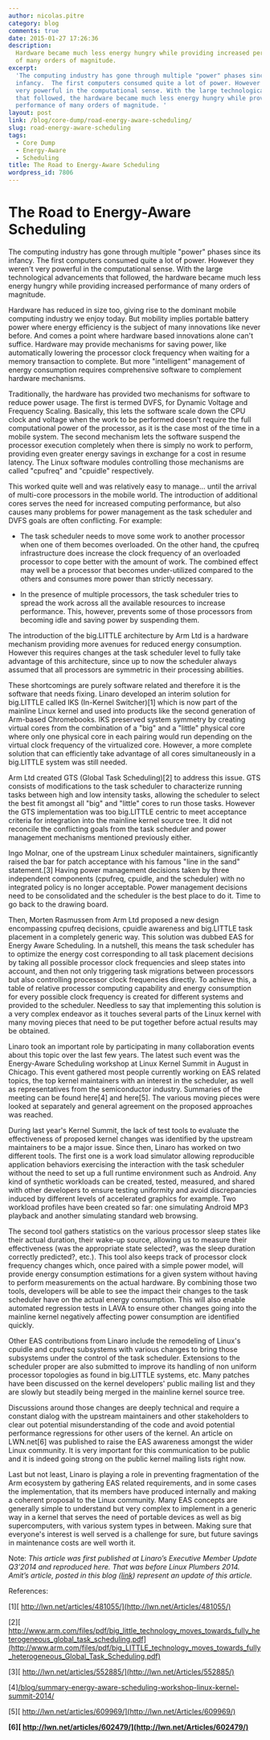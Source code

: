 ```yaml
---
author: nicolas.pitre
category: blog
comments: true
date: 2015-01-27 17:26:36
description:
  Hardware became much less energy hungry while providing increased performance
  of many orders of magnitude.
excerpt:
  'The computing industry has gone through multiple "power" phases since its
  infancy.  The first computers consumed quite a lot of power. However they weren''t
  very powerful in the computational sense. With the large technological advancements
  that followed, the hardware became much less energy hungry while providing increased
  performance of many orders of magnitude. '
layout: post
link: /blog/core-dump/road-energy-aware-scheduling/
slug: road-energy-aware-scheduling
tags:
  - Core Dump
  - Energy-Aware
  - Scheduling
title: The Road to Energy-Aware Scheduling
wordpress_id: 7806
---
```


# **The Road to Energy-Aware Scheduling**

The computing industry has gone through multiple "power" phases since its infancy. The first computers consumed quite a lot of power. However they weren't very powerful in the computational sense. With the large technological advancements that followed, the hardware became much less energy hungry while providing increased performance of many orders of magnitude.

Hardware has reduced in size too, giving rise to the dominant mobile computing industry we enjoy today. But mobility implies portable battery power where energy efficiency is the subject of many innovations like never before. And comes a point where hardware based innovations alone can't suffice. Hardware may provide mechanisms for saving power, like automatically lowering the processor clock frequency when waiting for a memory transaction to complete. But more "intelligent" management of energy consumption requires comprehensive software to complement hardware mechanisms.

Traditionally, the hardware has provided two mechanisms for software to reduce power usage. The first is termed DVFS, for Dynamic Voltage and Frequency Scaling. Basically, this lets the software scale down the CPU clock and voltage when the work to be performed doesn't require the full computational power of the processor, as it is the case most of the time in a mobile system. The second mechanism lets the software suspend the processor execution completely when there is simply no work to perform, providing even greater energy savings in exchange for a cost in resume latency. The Linux software modules controlling those mechanisms are called "cpufreq" and "cpuidle" respectively.

This worked quite well and was relatively easy to manage... until the arrival of multi-core processors in the mobile world. The introduction of additional cores serves the need for increased computing performance, but also causes many problems for power management as the task scheduler and DVFS goals are often conflicting. For example:

- The task scheduler needs to move some work to another processor when one of them becomes overloaded. On the other hand, the cpufreq infrastructure does increase the clock frequency of an overloaded processor to cope better with the amount of work. The combined effect may well be a processor that becomes under-utilized compared to the others and consumes more power than strictly necessary.

- In the presence of multiple processors, the task scheduler tries to spread the work across all the available resources to increase performance. This, however, prevents some of those processors from becoming idle and saving power by suspending them.

The introduction of the big.LITTLE architecture by Arm Ltd is a hardware mechanism providing more avenues for reduced energy consumption. However this requires changes at the task scheduler level to fully take advantage of this architecture, since up to now the scheduler always assumed that all processors are symmetric in their processing abilities.

These shortcomings are purely software related and therefore it is the software that needs fixing. Linaro developed an interim solution for big.LITTLE called IKS (In-Kernel Switcher)[1] which is now part of the mainline Linux kernel and used into products like the second generation of Arm-based Chromebooks. IKS preserved system symmetry by creating virtual cores from the combination of a "big" and a "little" physical core where only one physical core in each pairing would run depending on the virtual clock frequency of the virtualized core. However, a more complete solution that can efficiently take advantage of all cores simultaneously in a big.LITTLE system was still needed.

Arm Ltd created GTS (Global Task Scheduling)[2] to address this issue. GTS consists of modifications to the task scheduler to characterize running tasks between high and low intensity tasks, allowing the scheduler to select the best fit amongst all "big" and "little" cores to run those tasks. However the GTS implementation was too big.LITTLE centric to meet acceptance criteria for integration into the mainline kernel source tree. It did not reconcile the conflicting goals from the task scheduler and power management mechanisms mentioned previously either.

Ingo Molnar, one of the upstream Linux scheduler maintainers, significantly raised the bar for patch acceptance with his famous "line in the sand" statement.[3] Having power management decisions taken by three independent components (cpufreq, cpuidle, and the scheduler) with no integrated policy is no longer acceptable. Power management decisions need to be consolidated and the scheduler is the best place to do it. Time to go back to the drawing board.

Then, Morten Rasmussen from Arm Ltd proposed a new design encompassing cpufreq decisions, cpuidle awareness and big.LITTLE task placement in a completely generic way. This solution was dubbed EAS for Energy Aware Scheduling. In a nutshell, this means the task scheduler has to optimize the energy cost corresponding to all task placement decisions by taking all possible processor clock frequencies and sleep states into account, and then not only triggering task migrations between processors but also controlling processor clock frequencies directly. To achieve this, a table of relative processor computing capability and energy consumption for every possible clock frequency is created for different systems and provided to the scheduler. Needless to say that implementing this solution is a very complex endeavor as it touches several parts of the Linux kernel with many moving pieces that need to be put together before actual results may be obtained.

Linaro took an important role by participating in many collaboration events about this topic over the last few years. The latest such event was the Energy-Aware Scheduling workshop at Linux Kernel Summit in August in Chicago. This event gathered most people currently working on EAS related topics, the top kernel maintainers with an interest in the scheduler, as well as representatives from the semiconductor industry. Summaries of the meeting can be found here[4] and here[5]. The various moving pieces were looked at separately and general agreement on the proposed approaches was reached.

During last year's Kernel Summit, the lack of test tools to evaluate the effectiveness of proposed kernel changes was identified by the upstream maintainers to be a major issue. Since then, Linaro has worked on two different tools. The first one is a work load simulator allowing reproducible application behaviors exercising the interaction with the task scheduler without the need to set up a full runtime environment such as Android. Any kind of synthetic workloads can be created, tested, measured, and shared with other developers to ensure testing uniformity and avoid discrepancies induced by different levels of accelerated graphics for example. Two workload profiles have been created so far: one simulating Android MP3 playback and another simulating standard web browsing.

The second tool gathers statistics on the various processor sleep states like their actual duration, their wake-up source, allowing us to measure their effectiveness (was the appropriate state selected?, was the sleep duration correctly predicted?, etc.). This tool also keeps track of processor clock frequency changes which, once paired with a simple power model, will provide energy consumption estimations for a given system without having to perform measurements on the actual hardware. By combining those two tools, developers will be able to see the impact their changes to the task scheduler have on the actual energy consumption. This will also enable automated regression tests in LAVA to ensure other changes going into the mainline kernel negatively affecting power consumption are identified quickly.

Other EAS contributions from Linaro include the remodeling of Linux's cpuidle and cpufreq subsystems with various changes to bring those subsystems under the control of the task scheduler. Extensions to the scheduler proper are also submitted to improve its handling of non uniform processor topologies as found in big.LITTLE systems, etc. Many patches have been discussed on the kernel developers' public mailing list and they are slowly but steadily being merged in the mainline kernel source tree.

Discussions around those changes are deeply technical and require a constant dialog with the upstream maintainers and other stakeholders to clear out potential misunderstanding of the code and avoid potential performance regressions for other users of the kernel. An article on LWN.net[6] was published to raise the EAS awareness amongst the wider Linux community. It is very important for this communication to be public and it is indeed going strong on the public kernel mailing lists right now.

Last but not least, Linaro is playing a role in preventing fragmentation of the Arm ecosystem by gathering EAS related requirements, and in some cases the implementation, that its members have produced internally and making a coherent proposal to the Linux community. Many EAS concepts are generally simple to understand but very complex to implement in a generic way in a kernel that serves the need of portable devices as well as big supercomputers, with various system types in between. Making sure that everyone's interest is well served is a challenge for sure, but future savings in maintenance costs are well worth it.

Note: _This article was first published at Linaro’s Executive Member Update Q3’2014 and reproduced here. That was before Linux Plumbers 2014. Amit’s article, posted in this blog ([link](/blog/energy-aware-scheduling-eas-project/)) represent an update of this article._

References:

[1][ http://lwn.net/articles/481055/](http://lwn.net/Articles/481055/)

[2][ http://www.arm.com/files/pdf/big_little_technology_moves_towards_fully_heterogeneous_global_task_scheduling.pdf](http://www.arm.com/files/pdf/big_LITTLE_technology_moves_towards_fully_heterogeneous_Global_Task_Scheduling.pdf)

[3][ http://lwn.net/articles/552885/](http://lwn.net/Articles/552885/)

[4][/blog/summary-energy-aware-scheduling-workshop-linux-kernel-summit-2014/](/blog/summary-energy-aware-scheduling-workshop-linux-kernel-summit-2014/)

[5][ http://lwn.net/articles/609969/](http://lwn.net/Articles/609969/)

**[6][ http://lwn.net/articles/602479/](http://lwn.net/Articles/602479/)**
